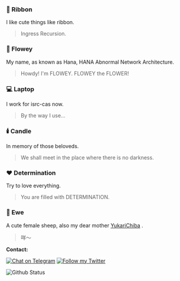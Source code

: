 ### 🎀 Ribbon

I like cute things like ribbon.
> Ingress Recursion.

### 🌸 Flowey

My name, as known as Hana, HANA Abnormal Network Architecture.
> Howdy! I'm FLOWEY. FLOWEY the FLOWER!

### 💻 Laptop

I work for isrc-cas now.
> By the way I use...

### 🕯️ Candle

In memory of those beloveds.
> We shall meet in the place where there is no darkness.

### ❤️ Determination

Try to love everything.
> You are filled with DETERMINATION.

### 🐑 Ewe

A cute female sheep, also my dear mother [YukariChiba](https://GitHub.com/YukariChiba) .
> 咩～

<p>

**Contact:**

[![Chat on Telegram](https://img.shields.io/static/v1?&logo=telegram&label=Telegram&color=blue&message=@KaguyaHana&style=flat-square)](https://t.me/KaguyaHana)
[![Follow my Twitter](https://img.shields.io/static/v1?&logo=twitter&label=Twitter&color=blue&message=Hana_INFP&style=flat-square)](https://twitter.com/Hana_INFP)

</p>

<img src="https://github-readme-stats.vercel.app/api?username=HKGY&show_icons=true&theme=material-palenight" alt="Github Status" />
<!--
**HKokoro/HKokoro** is a ✨ _special_ ✨ repository because its `README.md` (this file) appears on your GitHub profile.

Here are some ideas to get you started:

- 🔭 I’m currently working on ...
- 🌱 I’m currently learning ...
- 👯 I’m looking to collaborate on ...
- 🤔 I’m looking for help with ...
- 💬 Ask me about ...
- 📫 How to reach me: ...
- 😄 Pronouns: ...
- ⚡ Fun fact: ...
-->
